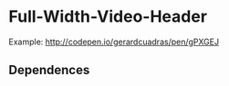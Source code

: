 # Full-Width-Video-Header

Example: http://codepen.io/gerardcuadras/pen/gPXGEJ

## Dependences

[Vide]: (https://github.com/VodkaBears/Vide)
[Waypoints]: (https://github.com/imakewebthings/waypoints)
